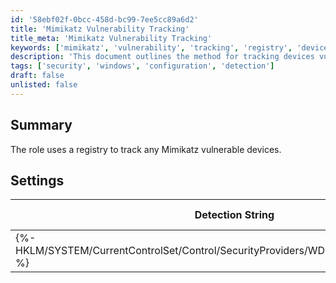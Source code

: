 ```yaml
---
id: '58ebf02f-0bcc-458d-bc99-7ee5cc89a6d2'
title: 'Mimikatz Vulnerability Tracking'
title_meta: 'Mimikatz Vulnerability Tracking'
keywords: ['mimikatz', 'vulnerability', 'tracking', 'registry', 'devices']
description: 'This document outlines the method for tracking devices vulnerable to Mimikatz using a registry-based detection string. It includes the necessary settings and applicable operating systems for effective monitoring.'
tags: ['security', 'windows', 'configuration', 'detection']
draft: false
unlisted: false
---
```

## Summary

The role uses a registry to track any Mimikatz vulnerable devices.

## Settings

| Detection String                                          | Comparator | Result | Applicable OS |
|----------------------------------------------------------|------------|--------|----------------|
| {%-HKLM/SYSTEM/CurrentControlSet/Control/SecurityProviders/WDigest:UseLogonCredential-%} | Equals     | 0      | Windows        |







